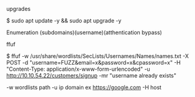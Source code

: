 upgrades

  $ sudo apt update -y && sudo apt upgrade -y


Enumeration (subdomains)(username)(atthentication bypass)

ffuf

  $ ffuf -w /usr/share/wordlists/SecLists/Usernames/Names/names.txt -X POST -d "username=FUZZ&email=x&password=x&cpassword=x" -H "Content-Type: application/x-www-form-urlencoded" -u http://10.10.54.22/customers/signup -mr "username already exists"


-w wordlists path
-u ip domain ex https://google.com
-H host

